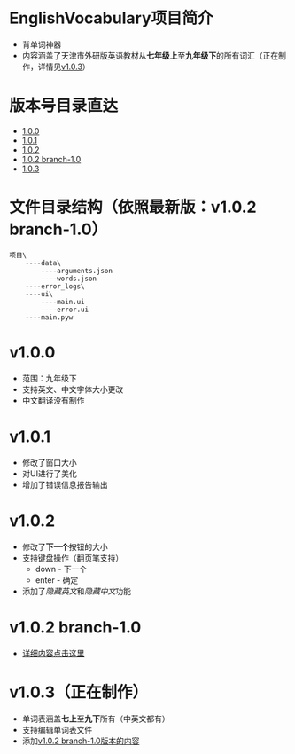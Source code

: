 # EnglishVocabulary项目简介
- 背单词神器
- 内容涵盖了天津市外研版英语教材从**七年级上**至**九年级下**的所有词汇（正在制作，详情见[v1.0.3](#103)）
# 版本号目录直达
- [1.0.0](#v100)
- [1.0.1](https://github.com/SacredDreams/EnglishVocabulary#v101)
- [1.0.2](https://github.com/SacredDreams/EnglishVocabulary#v102)
- [1.0.2 branch-1.0](https://github.com/SacredDreams/EnglishVocabulary#v102-branch-10)
- [1.0.3](https://github.com/SacredDreams/EnglishVocabulary#v103)
# 文件目录结构（依照最新版：v1.0.2 branch-1.0）
    项目\
        ----data\
            ----arguments.json
            ----words.json
        ----error_logs\
        ----ui\
            ----main.ui
            ----error.ui
        ----main.pyw
# v1.0.0
- 范围：九年级下
- 支持英文、中文字体大小更改
- 中文翻译没有制作
# v1.0.1
- 修改了窗口大小
- 对UI进行了美化
- 增加了错误信息报告输出
# v1.0.2
- 修改了**下一个**按钮的大小
- 支持键盘操作（翻页笔支持）
    - down - 下一个
    - enter - 确定
- 添加了*隐藏英文*和*隐藏中文*功能
# v1.0.2 branch-1.0
- [详细内容点击这里](https://github.com/SacredDreams/EnglishVocabulary/tree/1.0.2-branch-1.0 "v1.0.2 branch-1.0版本的详细内容")
# v1.0.3（正在制作）
- 单词表涵盖**七上**至**九下**所有（中英文都有）
- 支持编辑单词表文件
- 添加[v1.0.2 branch-1.0版本的内容](https://github.com/SacredDreams/EnglishVocabulary/tree/1.0.2-branch-1.0 "v1.0.2 branch-1.0版本的详细内容")
